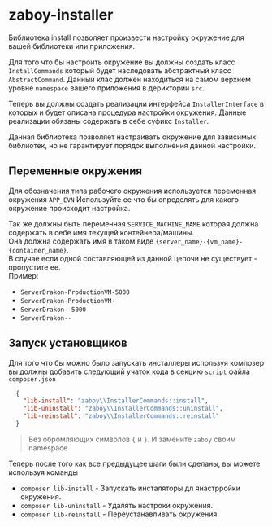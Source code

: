 # zaboy-installer

Библиотека install позволяет произвести настройку окружение для вашей библиотеки или приложения.   

Для того что бы настроить окружение вы должны создать класс `InstallCommands` который будет наследовать
абстрактный класс `AbstractCommand`. 
Данный клас должен находиться на самом верхнем уровне `namespace` вашего приложения в дериктории `src`.

Теперь вы должны создать реализации интерфейса `InstallerInterface` в которых и будет описана процедура настройки окружения.
Данные реализации обязаны содержать в себе суфикс `Installer`.

Данная библиотека позволяет настраивать окружение для зависимых библиотек, но не гарантирует порядок выполнения данной настройки.
## Переменные окружения

Для обозначения типа рабочего окружения используется переменная окружения `APP_EVN` 
Используйте ее что бы определять для какого окружение происходит настройка.

Так же должны быть переменная `SERVICE_MACHINE_NAME` которая должна содержать в себе имя текущей контейнера/машины.  
Она должна содержать имя в таком виде  `{server_name}-{vm_name}-{container_name}`.  
В случае если одной составляющей из данной цепочи не существует - пропустите ее.  
Пример:
* `ServerDrakon-ProductionVM-5000`
* `ServerDrakon-ProductionVM-`
* `ServerDrakon--5000`
* `ServerDrakon--`
 
 
## Запуск установщиков
  
Для того что бы можно было запускать инсталлеры используя композер вы должны добавить следующий учаток кода в секцию 
`script` файла `composer.json`
 ```json
   {
     "lib-install": "zaboy\\InstallerCommands::install",
     "lib-uninstall": "zaboy\\InstallerCommands::uninstall",
     "lib-reinstall": "zaboy\\InstallerCommands::reinstall"
   }
 ```
> Без обромляющих символов `{` и `}`. И замените `zaboy` своим namespace

Теперь после того как все предыдущее шаги были сделаны, вы можете используя команды 
* `composer lib-install` - Запускать инсталяторы дл янастрройки окружения. 
* `composer lib-uninstall` - Удалять настроки окружения.
* `composer lib-reinstall` - Переустанавливать окружения.  


